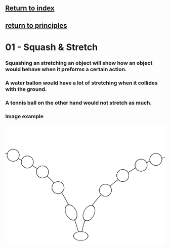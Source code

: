 ## <a href="../index">Return to index</a>

## <a href="p01">return to principles</a>


# 01 - Squash & Stretch

### Squashing an stretching an object will show how an object would behave when it preforms a certain action.
### A water ballon would have a lot of stretching when it collides with the ground.
### A tennis ball on the other hand would not stretch as much.

###
###
### Image example
<img src="img/01.png" alt="">